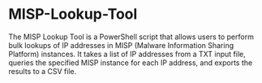 # MISP-Lookup-Tool
The MISP Lookup Tool is a PowerShell script that allows users to perform bulk lookups of IP addresses in MISP (Malware Information Sharing Platform) instances. It takes a list of IP addresses from a TXT input file, queries the specified MISP instance for each IP address, and exports the results to a CSV file.
